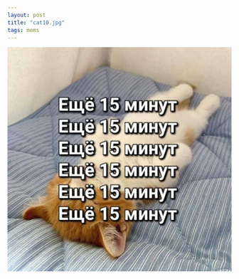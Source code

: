 ```yaml
---
layout: post
title: "cat10.jpg"
tags: mems
---
```


![Alt text](/assets/img/mems/cats/10.jpg "a title")
